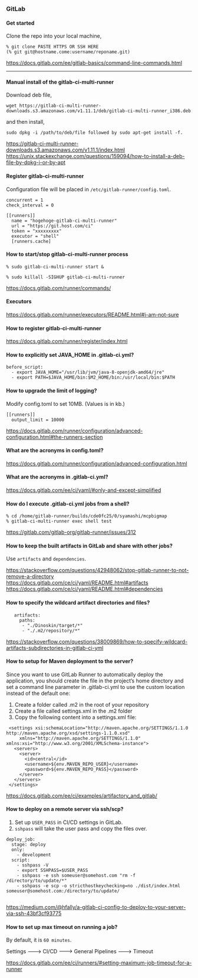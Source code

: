 ### GitLab

#### Get started

Clone the repo into your local machine,
```
% git clone PASTE HTTPS OR SSH HERE
(% git git@hostname.come:username/reponame.git)
```
https://docs.gitlab.com/ee/gitlab-basics/command-line-commands.html

---

#### Manual install of the gitlab-ci-multi-runner

Download deb file,
```
wget https://gitlab-ci-multi-runner-downloads.s3.amazonaws.com/v1.11.1/deb/gitlab-ci-multi-runner_i386.deb
```

and then install,
```
sudo dpkg -i /path/to/deb/file followed by sudo apt-get install -f.
```

https://gitlab-ci-multi-runner-downloads.s3.amazonaws.com/v1.11.1/index.html
https://unix.stackexchange.com/questions/159094/how-to-install-a-deb-file-by-dpkg-i-or-by-apt

#### Register gitlab-ci-multi-runner


Configuration file will be placed in `/etc/gitlab-runner/config.toml`.

```
concurrent = 1
check_interval = 0

[[runners]]
  name = "hogehoge-gitlab-ci-multi-runner"
  url = "https://git.host.com/ci"
  token = "xxxxxxxxx"
  executor = "shell"
  [runners.cache]
```

#### How to start/stop gitlab-ci-multi-runner process

```
% sudo gitlab-ci-multi-runner start &
```

```
% sudo killall -SIGHUP gitlab-ci-multi-runner
```

https://docs.gitlab.com/runner/commands/


#### Executors

https://docs.gitlab.com/runner/executors/README.html#i-am-not-sure


#### How to register gitlab-ci-multi-runner

https://docs.gitlab.com/runner/register/index.html


#### How to explicitly set JAVA_HOME in .gitlab-ci.yml?

```
before_script:
  - export JAVA_HOME="/usr/lib/jvm/java-8-openjdk-amd64/jre"
  - export PATH=$JAVA_HOME/bin:$M2_HOME/bin:/usr/local/bin:$PATH
```

#### How to upgrade the limit of logging?

Modify config.toml to set 10MB. (Values is in kb.)
```
[[runners]]
  output_limit = 10000
```
https://docs.gitlab.com/runner/configuration/advanced-configuration.html#the-runners-section


#### What are the acronyms in config.toml?

https://docs.gitlab.com/runner/configuration/advanced-configuration.html

#### What are the acronyms in .gitlab-ci.yml?

https://docs.gitlab.com/ee/ci/yaml/#only-and-except-simplified

#### How do I execute .gitlab-ci.yml jobs from a shell?

```
% cd /home/gitlab-runner/builds/cde0fc25/0/syamashi/mcpbigmap
% gitlab-ci-multi-runner exec shell test
```

https://gitlab.com/gitlab-org/gitlab-runner/issues/312


#### How to keep the built artifacts in GitLab and share with other jobs?

Use `artifacts` and `dependencies`.

https://stackoverflow.com/questions/42948062/stop-gitlab-runner-to-not-remove-a-directory
https://docs.gitlab.com/ce/ci/yaml/README.html#artifacts
https://docs.gitlab.com/ce/ci/yaml/README.html#dependencies

#### How to specify the wildcard artifact directories and files?

```
   artifacts:
     paths:
      - "./Dinoskin/target/*"
      - "./.m2/repository/*"
```
https://stackoverflow.com/questions/38009869/how-to-specify-wildcard-artifacts-subdirectories-in-gitlab-ci-yml


#### How to setup for Maven deployment to the server?

Since you want to use GitLab Runner to automatically deploy the application, you should create the file in the project’s home directory and set a command line parameter in .gitlab-ci.yml to use the custom location instead of the default one:

1. Create a folder called .m2 in the root of your repository
2. Create a file called settings.xml in the .m2 folder
3. Copy the following content into a settings.xml file:

```
 <settings xsi:schemaLocation="http://maven.apache.org/SETTINGS/1.1.0 http://maven.apache.org/xsd/settings-1.1.0.xsd"
     xmlns="http://maven.apache.org/SETTINGS/1.1.0" xmlns:xsi="http://www.w3.org/2001/XMLSchema-instance">
   <servers>
     <server>
       <id>central</id>
       <username>${env.MAVEN_REPO_USER}</username>
       <password>${env.MAVEN_REPO_PASS}</password>
     </server>
   </servers>
 </settings>
```
https://docs.gitlab.com/ee/ci/examples/artifactory_and_gitlab/

#### How to deploy on a remote server via ssh/scp?

1. Set up `USER_PASS` in CI/CD settings in GitLab.
2. `sshpass` will take the user pass and copy the files over.

```
deploy_job:
  stage: deploy
  only:
    - development
  script:
    - sshpass -V
    - export SSHPASS=$USER_PASS 
    - sshpass -e ssh someuser@somehost.com "rm -f /directory/to/update/*"
    - sshpass -e scp -o stricthostkeychecking=no ./dist/index.html someuser@somehost.com:/directory/to/update/
    
```

https://medium.com/@hfally/a-gitlab-ci-config-to-deploy-to-your-server-via-ssh-43bf3cf93775

#### How to set up max timeout on running a job?

By default, it is `60 minutes`.

Settings ---> CI/CD ---> General Pipelines ---> Timeout

https://docs.gitlab.com/ee/ci/runners/#setting-maximum-job-timeout-for-a-runner
